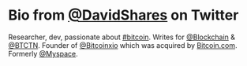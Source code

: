 # Bio from [@DavidShares](https://twitter.com/DavidShares) on Twitter

Researcher, dev, passionate about [#bitcoin](https://twitter.com/hashtag/bitcoin?src=hash). Writes for [@Blockchain](https://twitter.com/Blockchain) & [@BTCTN](https://twitter.com/BTCTN). Founder of [@Bitcoinxio](https://twitter.com/Bitcoinxio) which was acquired by [Bitcoin.com](https://t.co/Jqtg9VCaG5). Formerly [@Myspace](https://twitter.com/Myspace).
